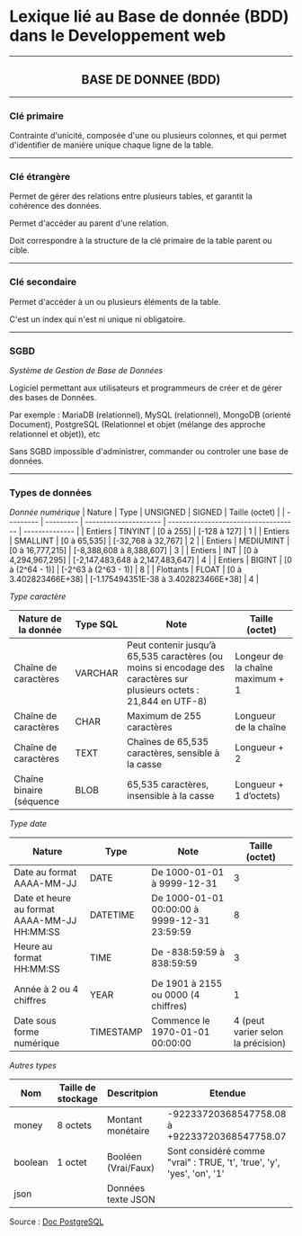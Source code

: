 # Lexique lié au Base de donnée (BDD) dans le Developpement web

---

<h2 align="center">BASE DE DONNEE (BDD)</h2>

---

### Clé primaire

Contrainte d'unicité, composée d'une ou plusieurs colonnes, et qui permet d'identifier de manière unique chaque ligne de la table.

 --- 

 ### Clé étrangère

Permet de gérer des relations entre plusieurs tables, et garantit la cohérence des données.

Permet d'accéder au parent d'une relation.

Doit correspondre à la structure de la clé primaire de la table parent ou cible.


--- 

### Clé secondaire

Permet d'accéder à un ou plusieurs éléments de la table. 

C'est un index qui n'est ni unique ni obligatoire.

---

### SGBD

*Système de Gestion de Base de Données*

Logiciel permettant aux utilisateurs et programmeurs de créer et de gérer des bases de Données.

Par exemple : MariaDB (relationnel), MySQL (relationnel), MongoDB (orienté Document), PostgreSQL (Relationnel et objet (mélange des approche relationnel et objet)), etc

Sans SGBD impossible d'administrer, commander ou controler une base de données.

---

### Types de données


*Donnée numérique*
| Nature    | Type      | UNSIGNED              | SIGNED                               | Taille (octet) |
| --------- | --------- | --------------------- | ------------------------------------ | -------------- |
| Entiers   | TINYINT   | [0 à 255]             | [-128 à 127]                         | 1              |
| Entiers   | SMALLINT  | [0 à 65,535]          | [-32,768 à 32,767]                   | 2              |
| Entiers   | MEDIUMINT | [0 à 16,777,215]      | [-8,388,608 à 8,388,607]             | 3              |
| Entiers   | INT       | [0 à 4,294,967,295]   | [-2,147,483,648 à 2,147,483,647]     | 4              |
| Entiers   | BIGINT    | [0 à (2^64 - 1)]      | [-2^63 à (2^63 - 1)]                 | 8              |
| Flottants | FLOAT     | [0 à 3.402823466E+38] | [-1.175494351E-38 à 3.402823466E+38] | 4              |

*Type caractère*

| Nature de la donnée      | Type SQL | Note                                                                                                                 | Taille (octet)                   |
| ------------------------ | -------- | -------------------------------------------------------------------------------------------------------------------- | -------------------------------- |
| Chaîne de caractères     | VARCHAR  | Peut contenir jusqu’à 65,535 caractères (ou moins si encodage des caractères sur plusieurs octets : 21,844 en UTF-8) | Longeur de la chaîne maximum + 1 |
| Chaîne de caractères     | CHAR     | Maximum de 255 caractères                                                                                            | Longueur de la chaîne            |
| Chaîne de caractères     | TEXT     | Chaînes de 65,535 caractères, sensible à la casse                                                                    | Longueur + 2                     |
| Chaîne binaire (séquence | BLOB     | 65,535 caractères, insensible à la casse                                                                             | Longueur + 1 d’octets)           |

*Type date*

| Nature            | Type      | Note                                         | Taille (octet)                     |
| ----------------- | --------- | -------------------------------------------- | ---------------------------------- |
| Date au format AAAA-MM-JJ     | DATE      | De 1000-01-01 à 9999-12-31       | 3                                  |
| Date et heure au format AAAA-MM-JJ HH:MM:SS  | DATETIME  | De 1000-01-01 00:00:00 à 9999-12-31 23:59:59 | 8                                 |
| Heure au format HH:MM:SS   | TIME      | De -838:59:59 à 838:59:59                    | 3                                  |
| Année à 2 ou 4 chiffres   | YEAR      | De 1901 à 2155 ou 0000 (4 chiffres)          | 1                                  |
| Date sous forme numérique  | TIMESTAMP | Commence le 1970-01-01 00:00:00              | 4 (peut varier selon la précision) |

*Autres types*


| Nom            | Taille de stockage      | Descritpion                                         | Etendue              |
| ----------------- | --------- | -------------------------------------------- | ---------------------------------- |
| money     | 8 octets      | Montant monétaire       | -92233720368547758.08 à +92233720368547758.07                                  |
| boolean     | 1 octet      | Booléen (Vrai/Faux)       | Sont considéré comme "vrai" : TRUE, 't', 'true', 'y', 'yes', 'on', '1'                                  |
| json     |      | Données texte JSON        |                   |

Source : [Doc PostgreSQL](https://webusers.i3s.unice.fr/~rueher/Cours/BD/DocPostgresSQL9-5_HTML/datatype.html#datatype-numeric)




